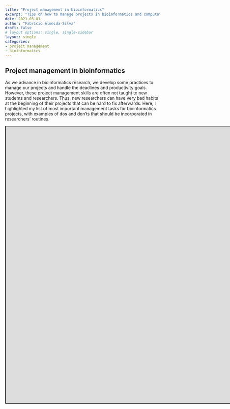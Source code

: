 ```yaml
---
title: "Project management in bioinformatics"
excerpt: "Tips on how to manage projects in bioinformatics and computational biology"
date: 2021-03-01
author: "Fabrício Almeida-Silva"
draft: false
# layout options: single, single-sidebar
layout: single
categories:
- project management
- bioinformatics
---
```


<script src="{{< blogdown/postref >}}index_files/clipboard/clipboard.min.js"></script>
<link href="{{< blogdown/postref >}}index_files/shareon/shareon.min.css" rel="stylesheet" />
<script src="{{< blogdown/postref >}}index_files/shareon/shareon.min.js"></script>
<link href="{{< blogdown/postref >}}index_files/xaringanExtra-shareagain/shareagain.css" rel="stylesheet" />
<script src="{{< blogdown/postref >}}index_files/xaringanExtra-shareagain/shareagain.js"></script>
<script src="{{< blogdown/postref >}}index_files/fitvids/fitvids.min.js"></script>

## Project management in bioinformatics

As we advance in bioinformatics research, we develop some practices to manage our projects and handle the deadlines and productivity goals. However, these project management skills are often not taught to new students and researchers. Thus, new researchers can have very bad habits at the beginning of their projects that can be hard to fix afterwards. Here, I highlighted my list of most important management tasks for bioinformatics projects, with examples of dos and don’ts that should be incorporated in researchers’ routines.

<style>.shareagain-bar {
--shareagain-foreground: rgb(255, 255, 255);
--shareagain-background: rgba(0, 0, 0, 0.5);
--shareagain-facebook: none;
--shareagain-linkedin: none;
--shareagain-pinterest: none;
--shareagain-pocket: none;
--shareagain-reddit: none;
}</style>
<div class="shareagain" style="min-width:300px;margin:1em auto;">
<iframe src="https://almeidasilvaf.github.io/Project_management/project_management.html" width="1600" height="900" style="border:2px solid currentColor;" loading="lazy" allowfullscreen></iframe>
<script>fitvids('.shareagain', {players: 'iframe'});</script>
</div>
